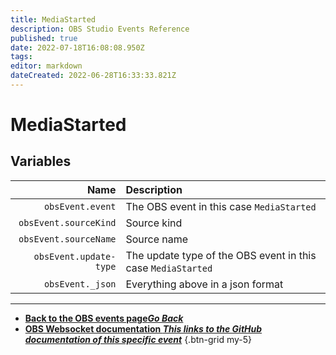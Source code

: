 ```yaml
---
title: MediaStarted
description: OBS Studio Events Reference
published: true
date: 2022-07-18T16:08:08.950Z
tags: 
editor: markdown
dateCreated: 2022-06-28T16:33:33.821Z
---
```


# MediaStarted

## Variables

Name | Description
----:|:------------
| `obsEvent.event` | The OBS event in this case `MediaStarted`
| `obsEvent.sourceKind` | Source kind
| `obsEvent.sourceName` | Source name
| `obsEvent.update-type` | The update type of the OBS event in this case `MediaStarted`
| `obsEvent._json` | Everything above in a json format

---

- [<i class="mdi mdi-chevron-left"></i>**Back to the OBS events page*Go Back***](/en/Broadcasters/OBS/Events)
- [<i class="mdi mdi-github"></i> **OBS Websocket documentation *This links to the GitHub documentation of this specific event***](https://github.com/obsproject/obs-websocket/blob/4.x-current/docs/generated/protocol.md#mediastarted)
{.btn-grid my-5}
